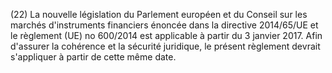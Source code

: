 (22) La nouvelle législation du Parlement européen et du Conseil sur les marchés d'instruments financiers énoncée dans la directive 2014/65/UE et le règlement (UE) no 600/2014 est applicable à partir du 3 janvier 2017. Afin d'assurer la cohérence et la sécurité juridique, le présent règlement devrait s'appliquer à partir de cette même date.